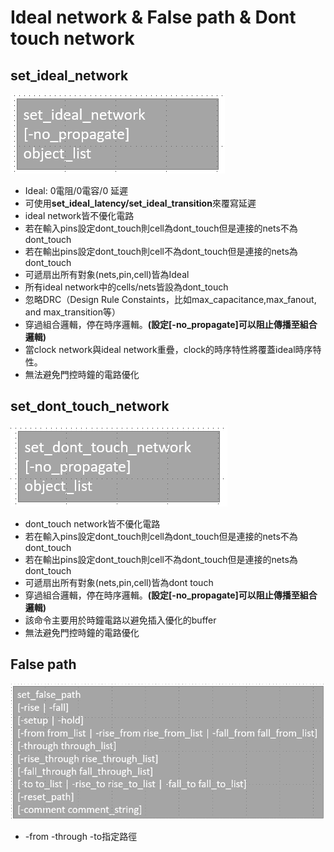 Ideal network & False path & Dont touch network
===============================================
## set_ideal_network
![Image](https://github.com/vita70579/VLSI/raw/main/Image/im29.png)<br>
- Ideal: 0電阻/0電容/0 延遲
- 可使用**set_ideal_latency/set_ideal_transition**來覆寫延遲
- ideal network皆不優化電路
- 若在輸入pins設定dont_touch則cell為dont_touch但是連接的nets不為dont_touch
- 若在輸出pins設定dont_touch則cell不為dont_touch但是連接的nets為dont_touch
- 可遞扇出所有對象(nets,pin,cell)皆為Ideal
- 所有ideal network中的cells/nets皆設為dont_touch
- 忽略DRC（Design Rule Constaints，比如max_capacitance,max_fanout, and max_transition等）
- 穿過組合邏輯，停在時序邏輯。**(設定\[-no_propagate]可以阻止傳播至組合邏輯)**
- 當clock network與ideal network重疊，clock的時序特性將覆蓋ideal時序特性。
- 無法避免門控時鐘的電路優化


## set_dont_touch_network
![Image](https://github.com/vita70579/VLSI/raw/main/Image/im30.png)<br>
- dont_touch network皆不優化電路
- 若在輸入pins設定dont_touch則cell為dont_touch但是連接的nets不為dont_touch
- 若在輸出pins設定dont_touch則cell不為dont_touch但是連接的nets為dont_touch
- 可遞扇出所有對象(nets,pin,cell)皆為dont touch
- 穿過組合邏輯，停在時序邏輯。**(設定\[-no_propagate]可以阻止傳播至組合邏輯)**
- 該命令主要用於時鐘電路以避免插入優化的buffer
- 無法避免門控時鐘的電路優化

## False path
![Image](https://github.com/vita70579/VLSI/raw/main/Image/im31.png)<br>
- -from -through -to指定路徑

